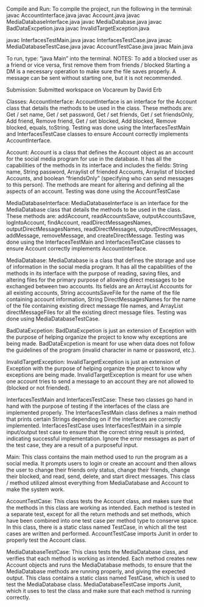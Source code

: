 Compile and Run:
To compile the project, run the following in the terminal:
javac AccountInterface.java
javac Account.java
javac MediaDatabaseInterface.java
javac MediaDatabase.java
javac BadDataExcpetion.java
javac InvalidTargetException.java
	
javac InterfacesTestMain.java
javac InterfacesTestCase.java
javac MediaDatabaseTestCase.java
javac AccountTestCase.java
javac Main.java 

To run, type: “java Main” into the terminal.
NOTES: 
To add a blocked user as a friend or vice versa, first remove them from friends / blocked
Starting a DM is a necessary operation to make sure the file saves properly. A message can be sent without starting one, but it is not recommended.

Submission:
Submitted workspace on Vocareum by David Erb

Classes:
AccountInterface:
	AccountInterface is an interface for the Account class that details the methods to be used in the class. These methods are: Get / set name, Get / set password, Get / set friends, Get / set friendsOnly, Add friend, Remove friend, Get / set blocked, Add blocked, Remove blocked, equals, toString. Testing was done using the InterfacesTestMain and InterfacesTestCase classes to ensure Account correctly implements AccountInterface.

Account:
	Account is a class that defines the Account object as an account for the social media program for use in the database. It has all the capabilities of the methods in its interface and includes the fields: String name, String password, Arraylist of friended Accounts, Arraylist of blocked Accounts, and boolean “friendsOnly” (specifying who can send messages to this person). The methods are meant for altering and defining all the aspects of an account. Testing was done using the AccountTestCase

MediaDatabaseInterface:
	MediaDatabaseInterface is an interface for the MediaDatabase class that details the methods to be used in the class. These methods are: addAccount, readAccountsSave, outputAccountsSave, logIntoAccount, findAccount, readDirectMessagesNames, outputDirectMessagesNames, readDirectMessages, outputDirectMessages, addMessage, removeMessage, and createDirectMessage. Testing was done using the InterfacesTestMain and InterfacesTestCase classes to ensure Account correctly implements AccountInterface.

MediaDatabase:
	MediaDatabase is a class that defines the storage and use of information in the social media program. It has all the capabilities of the methods in its interface with the purpose of reading, saving files, and altering files for the primary purpose of allowing direct messages to be exchanged between two accounts. Its fields are an ArrayList Accounts for all existing accounts, String accountsSaveFile for the name of the file containing account information, String DirectMessagesNames for the name of the file containing existing direct message file names, and ArrayList<String> directMessageFiles for all the existing direct message files. Testing was done using MediaDatabaseTestCase.


BadDataExcpetion:
	BadDataExcpetion is just an extension of Exception with the purpose of helping organize the project to know why exceptions are being made. BadDataExcpetion is meant for use when data does not follow the guidelines of the program (invalid character in name or password, etc.).

InvalidTargetException:
		InvalidTargetException is just an extension of Exception with the purpose of helping organize the project to know why exceptions are being made. InvalidTargetException is meant for use when one account tries to send a message to an account they are not allowed to (blocked or not friended).


InterfacesTestMain and InterfacesTestCase:
	These two classes go hand in hand with the purpose of testing if the interfaces of the class are implemented properly. The InterfacesTestMain class defines a main method that prints certain Strings depending on if the interfaces are correctly implemented. InterfacesTestCase uses InterfacesTestMain in a simple input/output test case to ensure that the correct string result is printed, indicating successful implementation. Ignore the error messages as part of the test case, they are a result of a purposeful input.

Main:
	This class contains the main method used to run the program as a social media. It prompts users to login or create an account and then allows the user to change their friends only status, change their friends, change their blocked, and read, send, delete, and start direct messages. This class / method utilized almost everything from MediaDatabase and Account to make the system work.

AccountTestCase: 
	This class tests the Account class, and makes sure that the methods in this class are working as intended. Each method is tested in a separate test, except for all the return methods and set methods, which have been combined into one test case per method type to conserve space. In this class, there is a static class named TestCase, in which all the test cases are written and performed. AccountTestCase imports Junit in order to properly test the Account class.

MediaDatabaseTestCase:
	This class tests the MediaDatabase class, and verifies that each method is working as intended. Each method creates new Account objects and runs the MediaDatabase methods, to ensure that the MediaDatabase methods are running properly, and giving the expected output. This class contains a static class named TestCase, which is used to test the MediaDatabase class. MediaDatabaseTestCase imports Junit, which it uses to test the class and make sure that each method is running correctly. 

